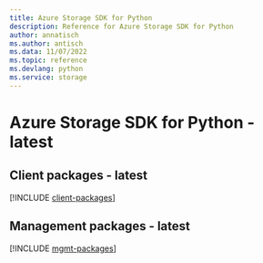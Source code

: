 ```yaml
---
title: Azure Storage SDK for Python
description: Reference for Azure Storage SDK for Python
author: annatisch
ms.author: antisch
ms.data: 11/07/2022
ms.topic: reference
ms.devlang: python
ms.service: storage
---
```

# Azure Storage SDK for Python - latest

## Client packages - latest
[!INCLUDE [client-packages](storage-client-index.md)]
## Management packages - latest
[!INCLUDE [mgmt-packages](storage-mgmt-index.md)]
